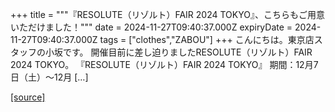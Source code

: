 +++
title = """『RESOLUTE（リゾルト）FAIR 2024 TOKYO』、こちらもご用意いただけました！"""
date = 2024-11-27T09:40:37.000Z
expiryDate = 2024-11-27T09:40:37.000Z
tags = ["clothes","ZABOU"]
+++
こんにちは。東京店スタッフの小坂です。 開催目前に差し迫りましたRESOLUTE（リゾルト）FAIR 2024 TOKYO。 『RESOLUTE（リゾルト）FAIR 2024 TOKYO』 期間：12月7日（土）～12月 \[…\]

[[source]](https://zabou.org/2024/11/27/313687/)
